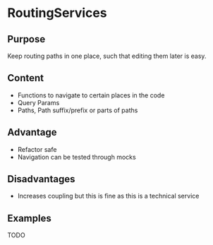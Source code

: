 # RoutingServices

## Purpose
Keep routing paths in one place, such that editing them later is easy.

## Content
- Functions to navigate to certain places in the code
- Query Params
- Paths, Path suffix/prefix or parts of paths

## Advantage
- Refactor safe
- Navigation can be tested through mocks

## Disadvantages
- Increases coupling but this is fine as this is a technical service

## Examples
TODO
